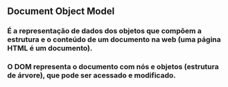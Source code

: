 ## Document Object Model

### É a representação de dados dos objetos que compõem a estrutura e o conteúdo de um documento na web (uma página HTML é um documento).

### O DOM representa o documento com nós e objetos (estrutura de árvore), que pode ser acessado e modificado.